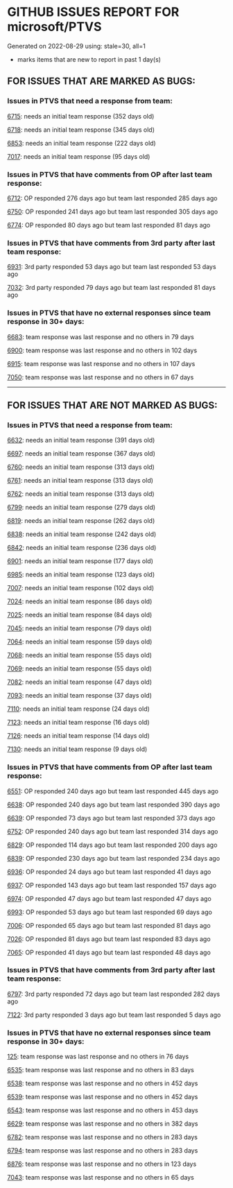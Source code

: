 
# GITHUB ISSUES REPORT FOR microsoft/PTVS


Generated on 2022-08-29 using: stale=30, all=1


* marks items that are new to report in past 1 day(s)


## FOR ISSUES THAT ARE MARKED AS BUGS:


### Issues in PTVS that need a response from team:


  [6715](https://github.com/microsoft/PTVS/issues/6715 "An error message &quot;This project &quot;PythonApplication3&quot; has a reference to a missing Conda environment &quot;env3&quot;&quot; always pops up when restart the VS."): needs an initial team response (352 days old)

  [6718](https://github.com/microsoft/PTVS/issues/6718 "Set as current option should be checked and disabled when project uses default"): needs an initial team response (345 days old)

  [6853](https://github.com/microsoft/PTVS/issues/6853 "Unable to install suggested module when using IPython interactive mode."): needs an initial team response (222 days old)

  [7017](https://github.com/microsoft/PTVS/issues/7017 "Intellisense forgets imports during editing"): needs an initial team response (95 days old)

### Issues in PTVS that have comments from OP after last team response:


  [6712](https://github.com/microsoft/PTVS/issues/6712 "The option &quot;Python/Native Debugging&quot; is missing."): OP responded 276 days ago but team last responded 285 days ago

  [6750](https://github.com/microsoft/PTVS/issues/6750 "An error pops up when run &quot;Django Check, Django Migrate, Django Create Superuser...&quot;. "): OP responded 241 days ago but team last responded 305 days ago

  [6774](https://github.com/microsoft/PTVS/issues/6774 "The Python installed from Microsoft Store couldn't view installed packages when first use the environment."): OP responded 80 days ago but team last responded 81 days ago

### Issues in PTVS that have comments from 3rd party after last team response:


  [6931](https://github.com/microsoft/PTVS/issues/6931 "(from visualstudio-docs repo) &quot;Call the DLL from Python&quot; example not working"): 3rd party responded 53 days ago but team last responded 53 days ago

  [7032](https://github.com/microsoft/PTVS/issues/7032 "python editor code-folding for def and class code blocks not working properly in release 17.2.3"): 3rd party responded 79 days ago but team last responded 81 days ago

### Issues in PTVS that have no external responses since team response in 30+ days:


  [6683](https://github.com/microsoft/PTVS/issues/6683 "After deleting and re-creating, conda env will not appear in the list."): team response was last response and no others in 79 days

  [6900](https://github.com/microsoft/PTVS/issues/6900 "Python 3.10 fails to hit breakpoints when &quot;Native Code Debugging&quot; is enabled."): team response was last response and no others in 102 days

  [6915](https://github.com/microsoft/PTVS/issues/6915 "Can't hide navigation bar vs22"): team response was last response and no others in 107 days

  [7050](https://github.com/microsoft/PTVS/issues/7050 "An error was reported in the output window when creating the env."): team response was last response and no others in 67 days

---

## FOR ISSUES THAT ARE NOT MARKED AS BUGS:


### Issues in PTVS that need a response from team:


  [6632](https://github.com/microsoft/PTVS/issues/6632 "Publish Now in project properties should auto save first"): needs an initial team response (391 days old)

  [6697](https://github.com/microsoft/PTVS/issues/6697 "After adding the file as a link first, the file will not be added to the project."): needs an initial team response (367 days old)

  [6760](https://github.com/microsoft/PTVS/issues/6760 "Evaluates all the expressions in interactive windows ignore the Completion Mode setting."): needs an initial team response (313 days old)

  [6761](https://github.com/microsoft/PTVS/issues/6761 "It can not auto-detect but let you customize all parameters when add custom environment which install from Microsoft Store."): needs an initial team response (313 days old)

  [6762](https://github.com/microsoft/PTVS/issues/6762 "Unchecked &quot;Parameter information&quot; still has signature help."): needs an initial team response (313 days old)

  [6799](https://github.com/microsoft/PTVS/issues/6799 "Python configuration hard coded into MSBuild config for CPython extension projects "): needs an initial team response (279 days old)

  [6819](https://github.com/microsoft/PTVS/issues/6819 "Unexpected error when adding python environment"): needs an initial team response (262 days old)

  [6838](https://github.com/microsoft/PTVS/issues/6838 "Unable to Create DjangoWebProject after following Configuration Read Me for setting up SuperUser: devenv.exe project issue tracker says:>"): needs an initial team response (242 days old)

  [6842](https://github.com/microsoft/PTVS/issues/6842 "Django functions in context menu can only be used once"): needs an initial team response (236 days old)

  [6901](https://github.com/microsoft/PTVS/issues/6901 "Live Share: A warning appears when joining a shared window via VS."): needs an initial team response (177 days old)

  [6985](https://github.com/microsoft/PTVS/issues/6985 "Missing options in editing Fonts and colors"): needs an initial team response (123 days old)

  [7007](https://github.com/microsoft/PTVS/issues/7007 "Project structure is not displayed in SE windows under non-administrators."): needs an initial team response (102 days old)

  [7024](https://github.com/microsoft/PTVS/issues/7024 "Python f-strings need syntax highlighting for expressions inside curly braces"): needs an initial team response (86 days old)

  [7025](https://github.com/microsoft/PTVS/issues/7025 "Could you please put CommandLineArguments into user-specific configuration file."): needs an initial team response (84 days old)

  [7045](https://github.com/microsoft/PTVS/issues/7045 "Failed to start a decorator and show potential decorators when type @."): needs an initial team response (79 days old)

  [7064](https://github.com/microsoft/PTVS/issues/7064 "Some intellisense don't work well in interactive window after writing some REPL commands"): needs an initial team response (59 days old)

  [7068](https://github.com/microsoft/PTVS/issues/7068 "reportMissingImports : Even if the module is successfully installed, a warning will still be displayed in the Error List window"): needs an initial team response (55 days old)

  [7069](https://github.com/microsoft/PTVS/issues/7069 "No response after reopening the Python Environments  window"): needs an initial team response (55 days old)

  [7082](https://github.com/microsoft/PTVS/issues/7082 "VS2022 Python Fonts and Colors Customization Regression from VS2019, Defies Microsoft Documentation"): needs an initial team response (47 days old)

  [7093](https://github.com/microsoft/PTVS/issues/7093 "Error: missing params.textDocument.text"): needs an initial team response (37 days old)

  [7110](https://github.com/microsoft/PTVS/issues/7110 "IntelliSense and ErrorList Window don't work after new a project"): needs an initial team response (24 days old)

  [7123](https://github.com/microsoft/PTVS/issues/7123 "LiveShare: Intellisense doesn't work."): needs an initial team response (16 days old)

  [7126](https://github.com/microsoft/PTVS/issues/7126 "Creating python solution from existing python code fails for wsl based python project"): needs an initial team response (14 days old)

  [7130](https://github.com/microsoft/PTVS/issues/7130 "VS2022 Pytest + pytest-xdist unicode params issue"): needs an initial team response (9 days old)

### Issues in PTVS that have comments from OP after last team response:


  [6551](https://github.com/microsoft/PTVS/issues/6551 "Navigation bar is not working"): OP responded 240 days ago but team last responded 445 days ago

  [6638](https://github.com/microsoft/PTVS/issues/6638 "Refactor rename incorrect when the referenced method is defined in another project. "): OP responded 240 days ago but team last responded 390 days ago

  [6639](https://github.com/microsoft/PTVS/issues/6639 " IntelliSense does not work when changed SearchPath in PythonSettings.json file in open folder."): OP responded 73 days ago but team last responded 373 days ago

  [6752](https://github.com/microsoft/PTVS/issues/6752 "An error message &quot;Invalid path mode '\' in: No newline at end of file&quot; pops up when for formatting document."): OP responded 240 days ago but team last responded 314 days ago

  [6829](https://github.com/microsoft/PTVS/issues/6829 "IntelliSense which is modified manually does not work after restart the VS."): OP responded 114 days ago but team last responded 200 days ago

  [6839](https://github.com/microsoft/PTVS/issues/6839 "The type information displayed wrong for sys.exc_info with the latest typeshed"): OP responded 230 days ago but team last responded 234 days ago

  [6936](https://github.com/microsoft/PTVS/issues/6936 "Skip tests after clicking “Analyze Code Coverage”."): OP responded 24 days ago but team last responded 41 days ago

  [6937](https://github.com/microsoft/PTVS/issues/6937 "An error &quot;Cannot access a disposed object...&quot; pops up when save Python Project File."): OP responded 143 days ago but team last responded 157 days ago

  [6974](https://github.com/microsoft/PTVS/issues/6974 "No IntelliSense when import folder under the workspace."): OP responded 47 days ago but team last responded 47 days ago

  [6993](https://github.com/microsoft/PTVS/issues/6993 "Unexpected error pops up in the console when attach a running python.exe"): OP responded 53 days ago but team last responded 69 days ago

  [7006](https://github.com/microsoft/PTVS/issues/7006 "Live Share: The 'TerminalWindowPackage' package did not load correctly. "): OP responded 65 days ago but team last responded 81 days ago

  [7026](https://github.com/microsoft/PTVS/issues/7026 "No intellisense when from 'PYTHONPATH'"): OP responded 81 days ago but team last responded 83 days ago

  [7065](https://github.com/microsoft/PTVS/issues/7065 "How to step into Python stantandard library function?"): OP responded 41 days ago but team last responded 48 days ago

### Issues in PTVS that have comments from 3rd party after last team response:


  [6797](https://github.com/microsoft/PTVS/issues/6797 "VS2022 no longer allows mapping file extensions to the Python editor"): 3rd party responded 72 days ago but team last responded 282 days ago

  [7122](https://github.com/microsoft/PTVS/issues/7122 "Can't debug Python in my application"): 3rd party responded 3 days ago but team last responded 5 days ago

### Issues in PTVS that have no external responses since team response in 30+ days:


  [125](https://github.com/microsoft/PTVS/issues/125 "Automatically attach to subprocesses when debugging"): team response was last response and no others in 76 days

  [6535](https://github.com/microsoft/PTVS/issues/6535 "There is no warning message before running the project even though the project contains error."): team response was last response and no others in 83 days

  [6538](https://github.com/microsoft/PTVS/issues/6538 "No static analysis suggestions in Interactive window."): team response was last response and no others in 452 days

  [6539](https://github.com/microsoft/PTVS/issues/6539 "Module changes in interactive window are not working"): team response was last response and no others in 452 days

  [6543](https://github.com/microsoft/PTVS/issues/6543 "No variables in Auto window when debug."): team response was last response and no others in 453 days

  [6629](https://github.com/microsoft/PTVS/issues/6629 "Django completions in html file does not work."): team response was last response and no others in 382 days

  [6782](https://github.com/microsoft/PTVS/issues/6782 "Syntax Highlighting for 'in', 'not in', and 'is' appears to be missing"): team response was last response and no others in 283 days

  [6794](https://github.com/microsoft/PTVS/issues/6794 "Live Share: The error &quot;'intelliCodeCppPackage' package did not load correctly&quot; pops up when join live share Session."): team response was last response and no others in 283 days

  [6876](https://github.com/microsoft/PTVS/issues/6876 "Extract method only works on one line and rename doesn't work at all"): team response was last response and no others in 123 days

  [7043](https://github.com/microsoft/PTVS/issues/7043 "The result of Test discovery was incorrect."): team response was last response and no others in 65 days
